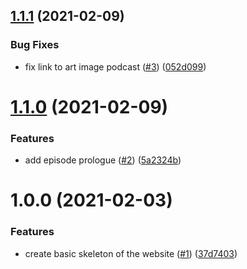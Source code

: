 ## [1.1.1](https://github.com/thedaviddias/erreur-200/compare/v1.1.0...v1.1.1) (2021-02-09)


### Bug Fixes

* fix link to art image podcast ([#3](https://github.com/thedaviddias/erreur-200/issues/3)) ([052d099](https://github.com/thedaviddias/erreur-200/commit/052d0992747a165a2e5941a6cc35b17b26163330))

# [1.1.0](https://github.com/thedaviddias/erreur-200/compare/v1.0.0...v1.1.0) (2021-02-09)


### Features

* add episode prologue ([#2](https://github.com/thedaviddias/erreur-200/issues/2)) ([5a2324b](https://github.com/thedaviddias/erreur-200/commit/5a2324bf1f5c7bea5876904232a4b2b5a88614b7))

# 1.0.0 (2021-02-03)


### Features

* create basic skeleton of the website ([#1](https://github.com/thedaviddias/erreur-200/issues/1)) ([37d7403](https://github.com/thedaviddias/erreur-200/commit/37d7403353a74349a6c7c3b7f4c143fdd3f626b6))

